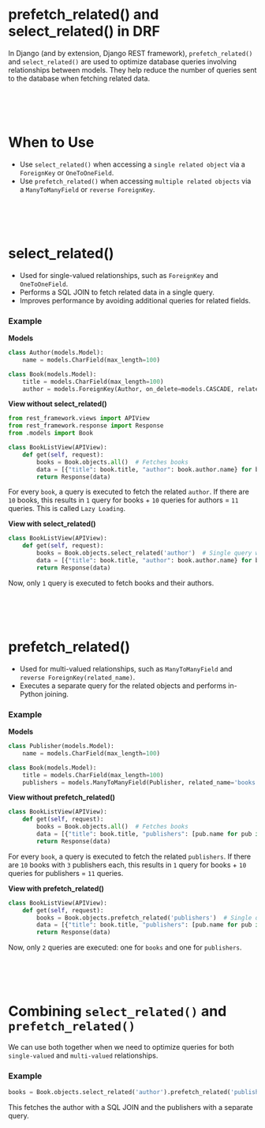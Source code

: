 # prefetch_related() and select_related() in DRF
In Django (and by extension, Django REST framework), `prefetch_related()` and `select_related()` are used to optimize database queries involving relationships between models. They help reduce the number of queries sent to the database when fetching related data.

<br>
<br>
<br>

# When to Use
- Use `select_related()` when accessing a `single related object` via a `ForeignKey` or `OneToOneField`.
- Use `prefetch_related()` when accessing `multiple related objects` via a `ManyToManyField` or `reverse ForeignKey`.

<br>
<br>
<br>

# select_related()
- Used for single-valued relationships, such as `ForeignKey` and `OneToOneField`.
- Performs a SQL JOIN to fetch related data in a single query.
- Improves performance by avoiding additional queries for related fields.

### Example
**Models**
```python
class Author(models.Model):
    name = models.CharField(max_length=100)

class Book(models.Model):
    title = models.CharField(max_length=100)
    author = models.ForeignKey(Author, on_delete=models.CASCADE, related_name='books')
```

**View without select_related()**
```python
from rest_framework.views import APIView
from rest_framework.response import Response
from .models import Book

class BookListView(APIView):
    def get(self, request):
        books = Book.objects.all()  # Fetches books
        data = [{"title": book.title, "author": book.author.name} for book in books]
        return Response(data)
```
For every `book`, a query is executed to fetch the related `author`. If there are `10` books, this results in `1` query for books + `10` queries for authors = `11` queries. This is called `Lazy Loading`.

**View with select_related()**
```python
class BookListView(APIView):
    def get(self, request):
        books = Book.objects.select_related('author')  # Single query with JOIN
        data = [{"title": book.title, "author": book.author.name} for book in books]
        return Response(data)
```
Now, only `1` query is executed to fetch books and their authors. 

<br>
<br>
<br>

# prefetch_related()
- Used for multi-valued relationships, such as `ManyToManyField` and `reverse ForeignKey(related_name)`.
- Executes a separate query for the related objects and performs in-Python joining.

### Example
**Models**
```python
class Publisher(models.Model):
    name = models.CharField(max_length=100)

class Book(models.Model):
    title = models.CharField(max_length=100)
    publishers = models.ManyToManyField(Publisher, related_name='books')
```

**View without prefetch_related()**
```python
class BookListView(APIView):
    def get(self, request):
        books = Book.objects.all()  # Fetches books
        data = [{"title": book.title, "publishers": [pub.name for pub in book.publishers.all()]} for book in books]
        return Response(data)
```
For every `book`, a query is executed to fetch the related `publishers`. If there are `10` books with `3` publishers each, this results in `1` query for books + `10` queries for publishers = `11` queries.

**View with prefetch_related()**
```python
class BookListView(APIView):
    def get(self, request):
        books = Book.objects.prefetch_related('publishers')  # Single query for books + 1 query for publishers
        data = [{"title": book.title, "publishers": [pub.name for pub in book.publishers.all()]} for book in books]
        return Response(data)
```
Now, only `2` queries are executed: one for `books` and one for `publishers`.

<br>
<br>
<br>

# Combining `select_related()` and `prefetch_related()`
We can use both together when we need to optimize queries for both `single-valued` and `multi-valued` relationships.

### Example
```python
books = Book.objects.select_related('author').prefetch_related('publishers')
```
This fetches the author with a SQL JOIN and the publishers with a separate query.